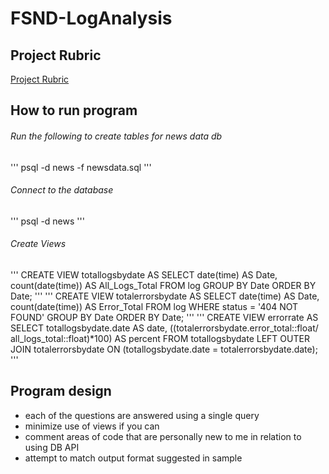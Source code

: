 # FSND-LogAnalysis

## Project Rubric
[Project Rubric](https://review.udacity.com/#!/rubrics/277/view)

## How to run program
###### Run the following to create tables for news data db
'''
psql -d news -f newsdata.sql
'''
###### Connect to the database
'''
psql -d news 
'''
###### Create Views
'''
CREATE VIEW totallogsbydate AS 
SELECT date(time) AS Date, count(date(time)) AS All_Logs_Total 
FROM log 
GROUP BY Date 
ORDER BY Date;
'''
'''
CREATE VIEW totalerrorsbydate AS
SELECT date(time) AS Date, count(date(time)) AS Error_Total FROM log 
WHERE status = '404 NOT FOUND' 
GROUP BY Date 
ORDER BY Date;
'''
'''
CREATE VIEW errorrate AS
SELECT totallogsbydate.date AS date, ((totalerrorsbydate.error_total::float/ all_logs_total::float)*100) AS percent
FROM totallogsbydate
LEFT OUTER JOIN totalerrorsbydate ON (totallogsbydate.date = totalerrorsbydate.date);
'''

## Program design
- each of the questions are answered using a single query
- minimize use of views if you can
- comment areas of code that are personally new to me in relation to using DB API
- attempt to match output format suggested in sample
